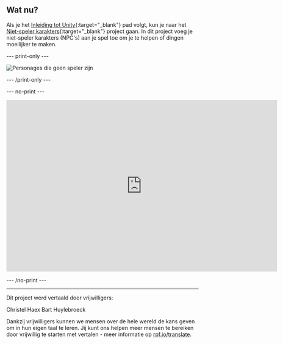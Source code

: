 ## Wat nu?

Als je het [Inleiding tot Unity](https://projects.raspberrypi.org/nl-NL/raspberrypi/unity-intro){:target="_blank"} pad volgt, kun je naar het [Niet-speler karakters](https://projects.raspberrypi.org/nl-NL/projects/non-player-characters){:target="_blank"} project gaan. In dit project voeg je niet-speler karakters (NPC's) aan je spel toe om je te helpen of dingen moeilijker te maken.

--- print-only ---

![Personages die geen speler zijn](images/npc-project.png)

--- /print-only ---

--- no-print ---

<iframe allowtransparency="true" width="710" height="450" src="https://non-player-characters-basic.rpfilt.repl.co" frameborder="0"></iframe>

--- /no-print ---

***
Dit project werd vertaald door vrijwilligers:

Christel Haex
Bart Huylebroeck

Dankzij vrijwilligers kunnen we mensen over de hele wereld de kans geven om in hun eigen taal te leren. Jij kunt ons helpen meer mensen te bereiken door vrijwillig te starten met vertalen - meer informatie op [rpf.io/translate](https://rpf.io/translate).
